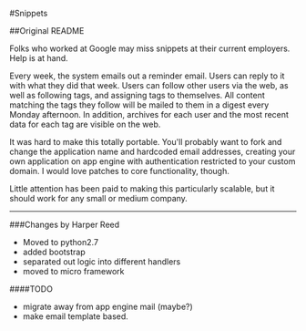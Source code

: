 #Snippets


##Original README

Folks who worked at Google may miss snippets at their current employers. Help is at hand.

Every week, the system emails out a reminder email. Users can reply to it with what they did that week. Users can follow other users via the web, as well as following tags, and assigning tags to themselves. All content matching the tags they follow will be mailed to them in a digest every Monday afternoon. In addition, archives for each user and the most recent data for each tag are visible on the web.

It was hard to make this totally portable. You'll probably want to fork and change the application name and hardcoded email addresses, creating your own application on app engine with authentication restricted to your custom domain. I would love patches to core functionality, though.

Little attention has been paid to making this particularly scalable, but it should work for any small or medium company.

---

###Changes by Harper Reed

* Moved to python2.7
* added bootstrap
* separated out logic into different handlers
* moved to micro framework


####TODO

* migrate away from app engine mail (maybe?)
* make email template based.
